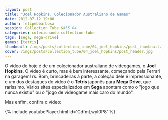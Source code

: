 ```yaml
---
layout: post
title: "Joel Hopkins, Colecionador Australiano de Games"
date: 2012-07-12 19:00
author: felipebbarbosa
session: Collection Tube &#35 04
categories: colecionando collection-tube
tags: [sega, mega-drive]
games: [tetris]
thumbnail: /imgs/posts/collection_tube/04_joel_hopkins/post_thumbnail.jpg
cover: /imgs/posts/collection_tube/04_joel_hopkins/post_header.jpg
---
```


O vídeo de hoje é de um colecionador australiano de videogames, o **Joel Hopkins**. O vídeo é curto, mas é bem interessante, começando pela Ferrari na garagem! rs. Bom, brincadeiras à parte, a coleção dele é impressionante, e um dos destaques do vídeo é o **Tetris** japonês para **Mega Drive**, que raríssimo. Vários sites especializados em **Sega** apontam como o "jogo que nunca existiu" ou o "jogo de videogame mais caro do mundo".

<!--more-->

Mas enfim, confira o vídeo:

{% include youtubePlayer.html id='CdfmLwyI0P8' %}
